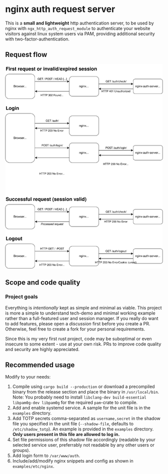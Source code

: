 # nginx auth request server

This is a **small and lightweight** http authentication server, to be used by nginx with `ngx_http_auth_request_module` to authenticate your website visitors against linux system users via PAM, providing additional security with two-factor-authentication.

## Request flow

![Request flow diagram](docs/nginx-auth-request.svg)

## Scope and code quality

### Project goals

Everything is *intentionally* kept as simple and minimal as viable.
This project is more a simple to understand tech-demo and minimal working example rather than a full-featured user and session manager.
If you really do want to add features, please open a *discussion* first before you create a PR.
Otherwise, feel free to create a fork for your personal requirements.

Since this is my very first rust project, code may be suboptimal or even insecure to some extent - use at your own risk.
PRs to improve code quality and security are highly appreciated.

## Recommended usage

Modify to your needs:

1. Compile using `cargo build --production` or download a precompiled binary from the release section and place the binary in `/usr/local/bin`. Note: You probably need to install `libclang-dev build-essential libpam0g-dev libpam0g` for the required `pam`-crate to compile.
2. Add and enable systemd service. A sample for the unit file is in the `examples` directory.
3. Add TOTP secrets comma-separated as `username,secret` in the shadow file you specified in the unit file (`--shadow-file`, defaults to `/etc/shadow_totp`).  An example is provided in the `examples` directory. **Only users present in this file are allowed to log in.**
4. Set file permissions of this shadow file accordingly (readable by your selected service user, preferrably not readable by any other users or groups).
5. Add login form to `/var/www/auth`.
6. Include/add/modify nginx snippets and config as shown in `examples/etc/nginx`.
